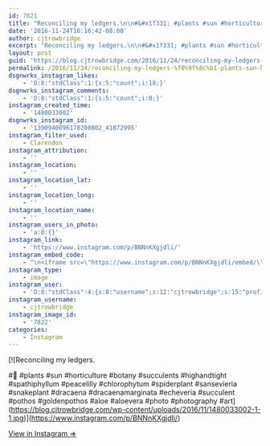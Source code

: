 ```yaml
---
id: 7821
title: "Reconciling my ledgers.\n\n#&#x1f331; #plants #sun #horticulture #botany #succulents #highandtight #spathiphyllum #peacelilly #chlorophytum #spiderplant #sansevieria #snakeplant #dracaena #dracaenamarginata #echeveria #succulent #pothos #goldenpothos #aloe #aloevera #photo #photography #art"
date: '2016-11-24T16:16:42-08:00'
author: cjtrowbridge
excerpt: "Reconciling my ledgers.\n\n#&#x1f331; #plants #sun #horticulture #botany #succulents #highandtight #spathiphyllum #peacelilly #chlorophytum #spiderplant #sansevieria #snakeplant #dracaena #dracaenamarginata #echeveria #succulent #pothos #goldenpothos #aloe #aloevera #photo #photography #art"
layout: post
guid: 'https://blog.cjtrowbridge.com/2016/11/24/reconciling-my-ledgers-%f0%9f%8c%b1-plants-sun-horticulture-botany-succulents-highandtight-spathiphyllum-peacelilly-chlorophytum-spiderplant-sansevieria-snakeplant-dracaena-dracaenama/'
permalink: /2016/11/24/reconciling-my-ledgers-%f0%9f%8c%b1-plants-sun-horticulture-botany-succulents-highandtight-spathiphyllum-peacelilly-chlorophytum-spiderplant-sansevieria-snakeplant-dracaena-dracaenama/
dsgnwrks_instagram_likes:
    - 'O:8:"stdClass":1:{s:5:"count";i:18;}'
dsgnwrks_instagram_comments:
    - 'O:8:"stdClass":1:{s:5:"count";i:0;}'
instagram_created_time:
    - '1480033002'
dsgnwrks_instagram_id:
    - '1390940096178280802_41872995'
instagram_filter_used:
    - Clarendon
instagram_attribution:
    - ''
instagram_location:
    - ''
instagram_location_lat:
    - ''
instagram_location_long:
    - ''
instagram_location_name:
    - ''
instagram_users_in_photo:
    - 'a:0:{}'
instagram_link:
    - 'https://www.instagram.com/p/BNNnKXgjdli/'
instagram_embed_code:
    - "\n<iframe src=\"https://www.instagram.com/p/BNNnKXgjdli/embed/\" width=\"612\" height=\"710\" frameborder=\"0\" scrolling=\"no\" allowtransparency=\"true\" class=\"insta-image-embed\"></iframe>\n"
instagram_type:
    - image
instagram_user:
    - 'O:8:"stdClass":4:{s:8:"username";s:12:"cjtrowbridge";s:15:"profile_picture";s:96:"https://scontent.cdninstagram.com/t51.2885-19/s150x150/13724650_1188772791164794_142557231_a.jpg";s:2:"id";s:8:"41872995";s:9:"full_name";s:13:"CJ Trowbridge";}'
instagram_username:
    - cjtrowbridge
instagram_image_id:
    - '7822'
categories:
    - Instagram
---
```


[![Reconciling my ledgers.

#🌱 #plants #sun #horticulture #botany #succulents #highandtight #spathiphyllum #peacelilly #chlorophytum #spiderplant #sansevieria #snakeplant #dracaena #dracaenamarginata #echeveria #succulent #pothos #goldenpothos #aloe #aloevera #photo #photography #art](https://blog.cjtrowbridge.com/wp-content/uploads/2016/11/1480033002-1-1.jpg)](https://www.instagram.com/p/BNNnKXgjdli/)

[View in Instagram ⇒](https://www.instagram.com/p/BNNnKXgjdli/)